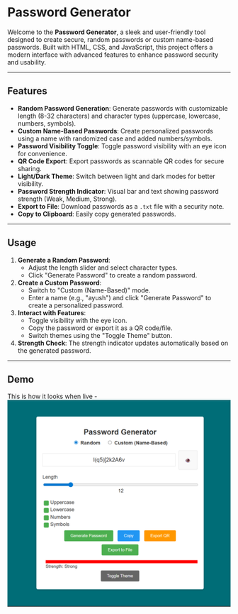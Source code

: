 # Password Generator

Welcome to the **Password Generator**, a sleek and user-friendly tool designed to create secure, random passwords or custom name-based passwords. Built with HTML, CSS, and JavaScript, this project offers a modern interface with advanced features to enhance password security and usability.

---

## Features
- **Random Password Generation**: Generate passwords with customizable length (8-32 characters) and character types (uppercase, lowercase, numbers, symbols).
- **Custom Name-Based Passwords**: Create personalized passwords using a name with randomized case and added numbers/symbols.
- **Password Visibility Toggle**: Toggle password visibility with an eye icon for convenience.
- **QR Code Export**: Export passwords as scannable QR codes for secure sharing.
- **Light/Dark Theme**: Switch between light and dark modes for better visibility.
- **Password Strength Indicator**: Visual bar and text showing password strength (Weak, Medium, Strong).
- **Export to File**: Download passwords as a `.txt` file with a security note.
- **Copy to Clipboard**: Easily copy generated passwords.

---

## Usage
1. **Generate a Random Password**:
   - Adjust the length slider and select character types.
   - Click "Generate Password" to create a random password.
2. **Create a Custom Password**:
   - Switch to "Custom (Name-Based)" mode.
   - Enter a name (e.g., "ayush") and click "Generate Password" to create a personalized password.
3. **Interact with Features**:
   - Toggle visibility with the eye icon.
   - Copy the password or export it as a QR code/file.
   - Switch themes using the "Toggle Theme" button.
4. **Strength Check**: The strength indicator updates automatically based on the generated password.

---

## Demo
This is how it looks when live - 
![Password Generator Screenshot](./pass_gen.png)
